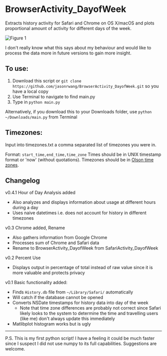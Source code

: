 # BrowserActivity_DayofWeek

Extracts history activity for Safari and Chrome on OS X/macOS and plots proportional amount of activity for different days of the week.

![Figure 1](https://i.imgur.com/wUEHNIg.png)

I don't really know what this says about my behaviour and would like to process the data more in future versions to gain more insight.

## To use:
1. Download this script or `git clone https://github.com/jasonrwang/BrowserActivity_DayofWeek.git` so you have a local copy
2. Use Terminal to navigate to find main.py
3. Type in `python main.py`

Alternatively, if you download this to your Downloads folder, use `python ~/Downloads/main.py` from Terminal

## Timezones:
Input into timezones.txt a comma separated list of timezones you were in.

Format: `start_time,end_time,time_zone`
Times should be in UNIX timestamp format or 'now' (without quotations). Timezones should be in [Olson time zones](https://en.wikipedia.org/wiki/List_of_tz_database_time_zones).

## Changelog
v0.4.1 	Hour of Day Analysis added
* Also analyzes and displays information about usage at different hours during a day
* Uses naive datetimes i.e. does not account for history in different timezones

v0.3	Chrome added, Rename
* Also gathers information from Google Chrome
* Processes sum of Chrome and Safari data
* Rename to BrowserActivity_DayofWeek from SafariActivity_DayofWeek

v0.2	Percent Use
* Displays output in percentage of total instead of raw value since it is more valuable and protects privacy

v0.1	Basic functionality added:
* Finds `History.db` file from `~/Library/Safari/` automatically
* Will catch if the database cannot be opened
* Converts NSDate timestamps for history data into day of the week
	* Note that time zone differences are probably not correct since Safari likely looks to the system to determine the time and travelling users (like me) don't always update this immediately
* Matlibplot histogram works but is ugly

---
P.S. This is my first python script! I have a feeling it could be much faster since I suspect I did not use numpy to its full capabilities. Suggestions are welcome.

